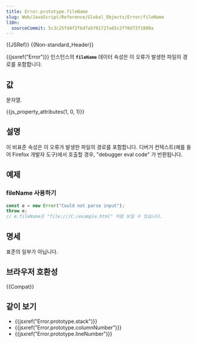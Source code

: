 ```yaml
---
title: Error.prototype.fileName
slug: Web/JavaScript/Reference/Global_Objects/Error/fileName
l10n:
  sourceCommit: 5c3c25fd4f2fbd7a5f01727a65c2f70d73f1880a
---
```


{{JSRef}} {{Non-standard_Header}}

{{jsxref("Error")}} 인스턴스의 **`fileName`** 데이터 속성은 이 오류가 발생한 파일의 경로를 포함합니다.

## 값

문자열.

{{js_property_attributes(1, 0, 1)}}

## 설명

이 비표준 속성은 이 오류가 발생한 파일의 경로를 포함합니다. 디버거 컨텍스트(예를 들어 Firefox 개발자 도구)에서 호출할 경우, "debugger eval code" 가 반환됩니다.

## 예제

### fileName 사용하기

```js
const e = new Error("Could not parse input");
throw e;
// e.fileName은 "file:///C:/example.html" 처럼 보일 수 있습니다.
```

## 명세

표준의 일부가 아닙니다.

## 브라우저 호환성

{{Compat}}

## 같이 보기

- {{jsxref("Error.prototype.stack")}}
- {{jsxref("Error.prototype.columnNumber")}}
- {{jsxref("Error.prototype.lineNumber")}}
